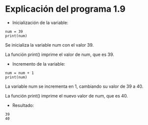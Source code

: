 # Explicación del programa 1.9
- Inicialización de la variable:
```
num = 39
print(num)
```
Se inicializa la variable num con el valor 39.

La función print() imprime el valor de num, que es 39.

- Incremento de la variable:
```
num = num + 1
print(num)
```
La variable num se incrementa en 1, cambiando su valor de 39 a 40.

La función print() imprime el nuevo valor de num, que es 40.

- Resultado:
```
39
40
```
